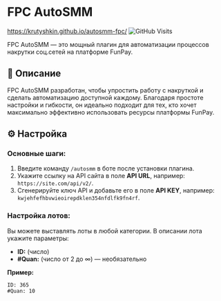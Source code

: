 # FPC AutoSMM
https://krutyshkin.github.io/autosmm-fpc/
![GitHub Visits](https://komarev.com/ghpvc/?username=autosmm&color=blue)

FPC AutoSMM — это мощный плагин для автоматизации процессов накрутки соц.сетей  на платформе FunPay.

## 📜 Описание

FPC AutoSMM разработан, чтобы упростить работу с накруткой и сделать автоматизацию доступной каждому. Благодаря простоте настройки и гибкости, он идеально подходит для тех, кто хочет максимально эффективно использовать ресурсы платформы FunPay.

## ⚙️ Настройка

### Основные шаги:
1. Введите команду `/autosmm` в боте после установки плагина.
2. Укажите ссылку на API сайта в поле **API URL**, например: `https://site.com/api/v2/`.
3. Сгенерируйте ключ API и добавьте его в поле **API KEY**, например: `kwjehfefhbvwieoirepdklen354nfdlfk9fn4rf`.

### Настройка лотов:
Вы можете выставлять лоты в любой категории. В описании лота укажите параметры:
- **ID:** (число)
- **#Quan:** (число от 2 до ∞) — необязательно

**Пример:**
```plaintext
ID: 365
#Quan: 10
